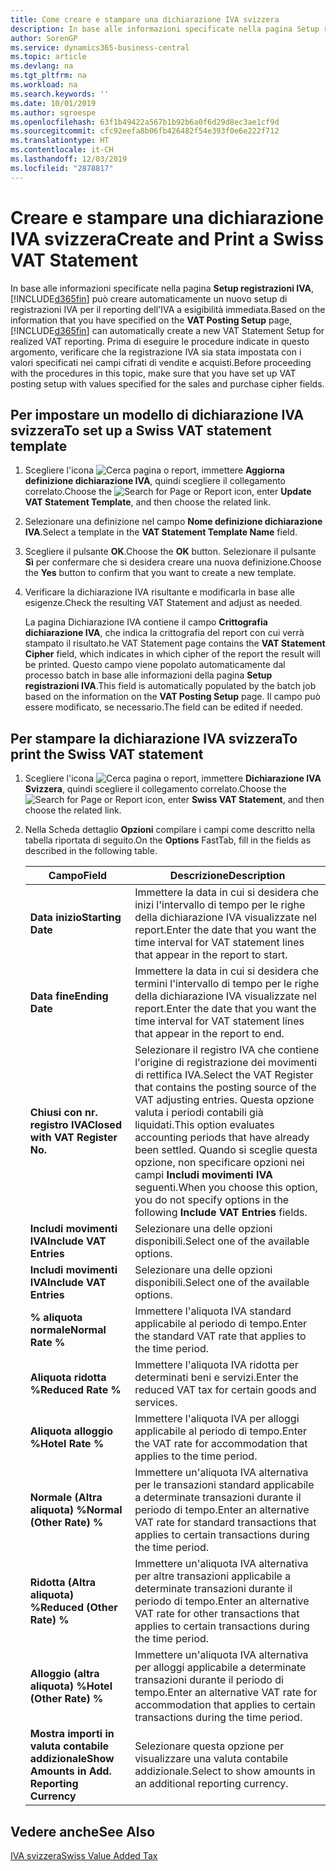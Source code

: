 ```yaml
---
title: Come creare e stampare una dichiarazione IVA svizzera
description: In base alle informazioni specificate nella pagina Setup registrazioni IVA, Business Central può creare automaticamente un nuovo setup di registrazioni IVA per il reporting dell'IVA a esigibilità immediata. Prima di eseguire le procedure indicate in questo argomento, verificare che la registrazione IVA sia stata impostata con i valori specificati nei campi cifrati di vendite e acquisti.
author: SorenGP
ms.service: dynamics365-business-central
ms.topic: article
ms.devlang: na
ms.tgt_pltfrm: na
ms.workload: na
ms.search.keywords: ''
ms.date: 10/01/2019
ms.author: sgroespe
ms.openlocfilehash: 63f1b49422a567b1b92b6a0f6d29d8ec3ae1cf9d
ms.sourcegitcommit: cfc92eefa8b06fb426482f54e393f0e6e222f712
ms.translationtype: HT
ms.contentlocale: it-CH
ms.lasthandoff: 12/03/2019
ms.locfileid: "2878817"
---
```

# <a name="create-and-print-a-swiss-vat-statement"></a><span data-ttu-id="84d5b-104">Creare e stampare una dichiarazione IVA svizzera</span><span class="sxs-lookup"><span data-stu-id="84d5b-104">Create and Print a Swiss VAT Statement</span></span>
<span data-ttu-id="84d5b-105">In base alle informazioni specificate nella pagina **Setup registrazioni IVA**, [!INCLUDE[d365fin](../../includes/d365fin_md.md)] può creare automaticamente un nuovo setup di registrazioni IVA per il reporting dell'IVA a esigibilità immediata.</span><span class="sxs-lookup"><span data-stu-id="84d5b-105">Based on the information that you have specified on the **VAT Posting Setup** page, [!INCLUDE[d365fin](../../includes/d365fin_md.md)] can automatically create a new VAT Statement Setup for realized VAT reporting.</span></span> <span data-ttu-id="84d5b-106">Prima di eseguire le procedure indicate in questo argomento, verificare che la registrazione IVA sia stata impostata con i valori specificati nei campi cifrati di vendite e acquisti.</span><span class="sxs-lookup"><span data-stu-id="84d5b-106">Before proceeding with the procedures in this topic, make sure that you have set up VAT posting setup with values specified for the sales and purchase cipher fields.</span></span>  

## <a name="to-set-up-a-swiss-vat-statement-template"></a><span data-ttu-id="84d5b-107">Per impostare un modello di dichiarazione IVA svizzera</span><span class="sxs-lookup"><span data-stu-id="84d5b-107">To set up a Swiss VAT statement template</span></span>  

1.  <span data-ttu-id="84d5b-108">Scegliere l'icona ![Cerca pagina o report](../../media/ui-search/search_small.png "Icona della funzionalità Cerca pagina o report"), immettere **Aggiorna definizione dichiarazione IVA**, quindi scegliere il collegamento correlato.</span><span class="sxs-lookup"><span data-stu-id="84d5b-108">Choose the ![Search for Page or Report](../../media/ui-search/search_small.png "Search for Page or Report icon") icon, enter **Update VAT Statement Template**, and then choose the related link.</span></span>  
2.  <span data-ttu-id="84d5b-109">Selezionare una definizione nel campo **Nome definizione dichiarazione IVA**.</span><span class="sxs-lookup"><span data-stu-id="84d5b-109">Select a template in the **VAT Statement Template Name** field.</span></span>
3.  <span data-ttu-id="84d5b-110">Scegliere il pulsante **OK**.</span><span class="sxs-lookup"><span data-stu-id="84d5b-110">Choose the **OK** button.</span></span> <span data-ttu-id="84d5b-111">Selezionare il pulsante **Sì** per confermare che si desidera creare una nuova definizione.</span><span class="sxs-lookup"><span data-stu-id="84d5b-111">Choose the **Yes** button to confirm that you want to create a new template.</span></span>  
4.  <span data-ttu-id="84d5b-112">Verificare la dichiarazione IVA risultante e modificarla in base alle esigenze.</span><span class="sxs-lookup"><span data-stu-id="84d5b-112">Check the resulting VAT Statement and adjust as needed.</span></span>  

     <span data-ttu-id="84d5b-113">La pagina Dichiarazione IVA contiene il campo **Crittografia dichiarazione IVA**, che indica la crittografia del report con cui verrà stampato il risultato.</span><span class="sxs-lookup"><span data-stu-id="84d5b-113">he VAT Statement page contains the **VAT Statement Cipher** field, which indicates in which cipher of the report the result will be printed.</span></span> <span data-ttu-id="84d5b-114">Questo campo viene popolato automaticamente dal processo batch in base alle informazioni della pagina **Setup registrazioni IVA**.</span><span class="sxs-lookup"><span data-stu-id="84d5b-114">This field is automatically populated by the batch job based on the information on the **VAT Posting Setup** page.</span></span> <span data-ttu-id="84d5b-115">Il campo può essere modificato, se necessario.</span><span class="sxs-lookup"><span data-stu-id="84d5b-115">The field can be edited if needed.</span></span>  

## <a name="to-print-the-swiss-vat-statement"></a><span data-ttu-id="84d5b-116">Per stampare la dichiarazione IVA svizzera</span><span class="sxs-lookup"><span data-stu-id="84d5b-116">To print the Swiss VAT statement</span></span>  

1.  <span data-ttu-id="84d5b-117">Scegliere l'icona ![Cerca pagina o report](../../media/ui-search/search_small.png "Icona della funzionalità Cerca pagina o report"), immettere **Dichiarazione IVA Svizzera**, quindi scegliere il collegamento correlato.</span><span class="sxs-lookup"><span data-stu-id="84d5b-117">Choose the ![Search for Page or Report](../../media/ui-search/search_small.png "Search for Page or Report icon") icon, enter **Swiss VAT Statement**, and then choose the related link.</span></span>  
2.  <span data-ttu-id="84d5b-118">Nella Scheda dettaglio **Opzioni** compilare i campi come descritto nella tabella riportata di seguito.</span><span class="sxs-lookup"><span data-stu-id="84d5b-118">On the **Options** FastTab, fill in the fields as described in the following table.</span></span>  

    |<span data-ttu-id="84d5b-119">Campo</span><span class="sxs-lookup"><span data-stu-id="84d5b-119">Field</span></span>|<span data-ttu-id="84d5b-120">Descrizione</span><span class="sxs-lookup"><span data-stu-id="84d5b-120">Description</span></span>|  
    |---------------------------------|---------------------------------------|  
    |<span data-ttu-id="84d5b-121">**Data inizio**</span><span class="sxs-lookup"><span data-stu-id="84d5b-121">**Starting Date**</span></span>|<span data-ttu-id="84d5b-122">Immettere la data in cui si desidera che inizi l'intervallo di tempo per le righe della dichiarazione IVA visualizzate nel report.</span><span class="sxs-lookup"><span data-stu-id="84d5b-122">Enter the date that you want the time interval for VAT statement lines that appear in the report to start.</span></span>|  
    |<span data-ttu-id="84d5b-123">**Data fine**</span><span class="sxs-lookup"><span data-stu-id="84d5b-123">**Ending Date**</span></span>|<span data-ttu-id="84d5b-124">Immettere la data in cui si desidera che termini l'intervallo di tempo per le righe della dichiarazione IVA visualizzate nel report.</span><span class="sxs-lookup"><span data-stu-id="84d5b-124">Enter the date that you want the time interval for VAT statement lines that appear in the report to end.</span></span>|  
    |<span data-ttu-id="84d5b-125">**Chiusi con nr. registro IVA**</span><span class="sxs-lookup"><span data-stu-id="84d5b-125">**Closed with VAT Register No.**</span></span>|<span data-ttu-id="84d5b-126">Selezionare il registro IVA che contiene l'origine di registrazione dei movimenti di rettifica IVA.</span><span class="sxs-lookup"><span data-stu-id="84d5b-126">Select the VAT Register that contains the posting source of the VAT adjusting entries.</span></span> <span data-ttu-id="84d5b-127">Questa opzione valuta i periodi contabili già liquidati.</span><span class="sxs-lookup"><span data-stu-id="84d5b-127">This option evaluates accounting periods that have already been settled.</span></span> <span data-ttu-id="84d5b-128">Quando si sceglie questa opzione, non specificare opzioni nei campi **Includi movimenti IVA** seguenti.</span><span class="sxs-lookup"><span data-stu-id="84d5b-128">When you choose this option, you do not specify options in the following **Include VAT Entries** fields.</span></span>|  
    |<span data-ttu-id="84d5b-129">**Includi movimenti IVA**</span><span class="sxs-lookup"><span data-stu-id="84d5b-129">**Include VAT Entries**</span></span>|<span data-ttu-id="84d5b-130">Selezionare una delle opzioni disponibili.</span><span class="sxs-lookup"><span data-stu-id="84d5b-130">Select one of the available options.</span></span>|  
    |<span data-ttu-id="84d5b-131">**Includi movimenti IVA**</span><span class="sxs-lookup"><span data-stu-id="84d5b-131">**Include VAT Entries**</span></span>|<span data-ttu-id="84d5b-132">Selezionare una delle opzioni disponibili.</span><span class="sxs-lookup"><span data-stu-id="84d5b-132">Select one of the available options.</span></span>|  
    |<span data-ttu-id="84d5b-133">**% aliquota normale**</span><span class="sxs-lookup"><span data-stu-id="84d5b-133">**Normal Rate %**</span></span>|<span data-ttu-id="84d5b-134">Immettere l'aliquota IVA standard applicabile al periodo di tempo.</span><span class="sxs-lookup"><span data-stu-id="84d5b-134">Enter the standard VAT rate that applies to the time period.</span></span>|  
    |<span data-ttu-id="84d5b-135">**Aliquota ridotta %**</span><span class="sxs-lookup"><span data-stu-id="84d5b-135">**Reduced Rate %**</span></span>|<span data-ttu-id="84d5b-136">Immettere l'aliquota IVA ridotta per determinati beni e servizi.</span><span class="sxs-lookup"><span data-stu-id="84d5b-136">Enter the reduced VAT tax for certain goods and services.</span></span>|  
    |<span data-ttu-id="84d5b-137">**Aliquota alloggio %**</span><span class="sxs-lookup"><span data-stu-id="84d5b-137">**Hotel Rate %**</span></span>|<span data-ttu-id="84d5b-138">Immettere l'aliquota IVA per alloggi applicabile al periodo di tempo.</span><span class="sxs-lookup"><span data-stu-id="84d5b-138">Enter the VAT rate for accommodation that applies to the time period.</span></span>|  
    |<span data-ttu-id="84d5b-139">**Normale (Altra aliquota) %**</span><span class="sxs-lookup"><span data-stu-id="84d5b-139">**Normal (Other Rate) %**</span></span>|<span data-ttu-id="84d5b-140">Immettere un'aliquota IVA alternativa per le transazioni standard applicabile a determinate transazioni durante il periodo di tempo.</span><span class="sxs-lookup"><span data-stu-id="84d5b-140">Enter an alternative VAT rate for standard transactions that applies to certain transactions during the time period.</span></span>|  
    |<span data-ttu-id="84d5b-141">**Ridotta (Altra aliquota) %**</span><span class="sxs-lookup"><span data-stu-id="84d5b-141">**Reduced (Other Rate) %**</span></span>|<span data-ttu-id="84d5b-142">Immettere un'aliquota IVA alternativa per altre transazioni applicabile a determinate transazioni durante il periodo di tempo.</span><span class="sxs-lookup"><span data-stu-id="84d5b-142">Enter an alternative VAT rate for other transactions that applies to certain transactions during the time period.</span></span>|  
    |<span data-ttu-id="84d5b-143">**Alloggio (altra aliquota) %**</span><span class="sxs-lookup"><span data-stu-id="84d5b-143">**Hotel (Other Rate) %**</span></span>|<span data-ttu-id="84d5b-144">Immettere un'aliquota IVA alternativa per alloggi applicabile a determinate transazioni durante il periodo di tempo.</span><span class="sxs-lookup"><span data-stu-id="84d5b-144">Enter an alternative VAT rate for accommodation that applies to certain transactions during the time period.</span></span>|  
    |<span data-ttu-id="84d5b-145">**Mostra importi in valuta contabile addizionale**</span><span class="sxs-lookup"><span data-stu-id="84d5b-145">**Show Amounts in Add. Reporting Currency**</span></span>|<span data-ttu-id="84d5b-146">Selezionare questa opzione per visualizzare una valuta contabile addizionale.</span><span class="sxs-lookup"><span data-stu-id="84d5b-146">Select to show amounts in an additional reporting currency.</span></span>|  

## <a name="see-also"></a><span data-ttu-id="84d5b-147">Vedere anche</span><span class="sxs-lookup"><span data-stu-id="84d5b-147">See Also</span></span>  
 [<span data-ttu-id="84d5b-148">IVA svizzera</span><span class="sxs-lookup"><span data-stu-id="84d5b-148">Swiss Value Added Tax</span></span>](swiss-value-added-tax.md)
